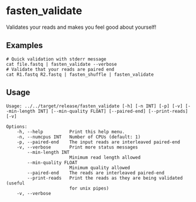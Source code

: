 # fasten_validate

Validates your reads and makes you feel good about yourself!

## Examples

```
# Quick validation with stderr message
cat file.fastq | fasten_validate --verbose
# Validate that your reads are paired end
cat R1.fastq R2.fastq | fasten_shuffle | fasten_validate
```

## Usage

    Usage: ../../target/release/fasten_validate [-h] [-n INT] [-p] [-v] [--min-length INT] [--min-quality FLOAT] [--paired-end] [--print-reads] [-v]
    
    Options:
        -h, --help          Print this help menu.
        -n, --numcpus INT   Number of CPUs (default: 1)
        -p, --paired-end    The input reads are interleaved paired-end
        -v, --verbose       Print more status messages
            --min-length INT
                            Minimum read length allowed
            --min-quality FLOAT
                            Minimum quality allowed
            --paired-end    The reads are interleaved paired-end
            --print-reads   Print the reads as they are being validated (useful
                            for unix pipes)
        -v, --verbose       
    
